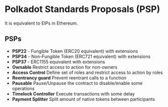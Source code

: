 # Polkadot Standards Proposals (PSP)

It is equivalent to EIPs in Ethereum.

## PSPs

- **PSP22** - Fungible Token (ERC20 equivalent) with extensions
- **PSP34** - Non-Fungible Token (ERC721 equivalent) with extensions
- **PSP37** - ERC1155 equivalent with extensions
- **Ownable** Restrict access to action for non-owners
- **Access Control** Define set of roles and restrict access to action by roles
- **Reentrancy guard** Prevent reentrant calls to a function
- **Pausable** Pause/Unpause the contract to disable/enable some operations
- **Timelock Controller** Execute transactions with some delay
- **Payment Splitter** Split amount of native tokens between participants
